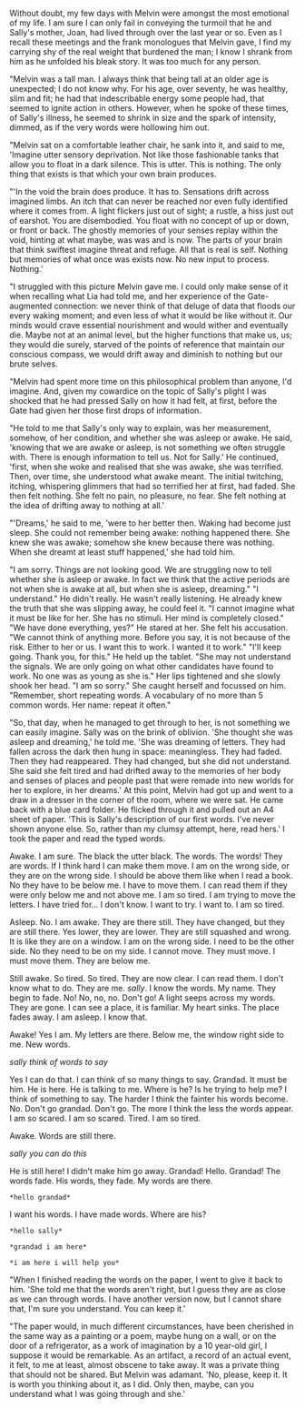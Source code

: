 Without doubt, my few days with Melvin were amongst the most emotional of my life. I am sure I can only fail in conveying the turmoil that he and Sally's mother, Joan, had lived through over the last year or so. Even as I recall these meetings and the frank monologues that Melvin gave, I find my carrying shy of the real weight that burdened the man; I know I shrank from him as he unfolded his bleak story. It was too much for any person.

"Melvin was a tall man. I always think that being tall at an older age is unexpected; I do not know why. For his age, over seventy, he was healthy, slim and fit; he had that indescribable energy some people had, that seemed to ignite action in others. However, when he spoke of these times, of Sally's illness, he seemed to shrink in size and the spark of intensity, dimmed, as if the very words were hollowing him out.

"Melvin sat on a comfortable leather chair, he sank into it, and said to me, 'Imagine utter sensory deprivation. Not like those fashionable tanks that allow you to float in a dark silence. This is utter. This is nothing. The only thing that exists is that which your own brain produces.

"'In the void the brain does produce. It has to. Sensations drift across imagined limbs. An itch that can never be reached nor even fully identified where it comes from. A light flickers just out of sight; a rustle, a hiss just out of earshot. You are disembodied. You float with no concept of up or down, or front or back. The ghostly memories of your senses replay within the void, hinting at what maybe, was was and is now. The parts of your brain that think swiftest imagine threat and refuge. All that is real is self. Nothing but memories of what once was exists now. No new input to process. Nothing.'

"I struggled with this picture Melvin gave me. I could only make sense of it when recalling what Lia had told me, and her experience of the Gate-augmented connection: we never think of that deluge of data that floods our every waking moment; and even less of what it would be like without it. Our minds would crave essential nourishment and would wither and eventually die. Maybe not at an animal level, but the higher functions that make us, us; they would die surely, starved of the points of reference that maintain our conscious compass, we would drift away and diminish to nothing but our brute selves.

"Melvin had spent more time on this philosophical problem than anyone, I'd imagine. And, given my cowardice on the topic of Sally's plight I was shocked that he had pressed Sally on how it had felt, at first, before the Gate had given her those first drops of information.

"He told to me that Sally's only way to explain, was her measurement, somehow, of her condition, and whether she was asleep or awake. He said, 'knowing that we are awake or asleep, is not something we often struggle with. There is enough information to tell us. Not for Sally.' He continued, 'first, when she woke and realised that she was awake, she was terrified. Then, over time, she understood what awake meant. The initial twitching, itching, whispering glimmers that had so terrified her at first, had faded. She then felt nothing. She felt no pain, no pleasure, no fear. She felt nothing at the idea of drifting away to nothing at all.'

"'Dreams,' he said to me, 'were to her better then. Waking had become just sleep. She could not remember being awake: nothing happened there. She knew she was awake; somehow she knew because there was nothing. When she dreamt at least stuff happened,' she had told him.

"I am sorry. Things are not looking good. We are struggling now to tell whether she is asleep or awake. In fact we think that the active periods are not when she is awake at all, but when she is asleep, dreaming."
"I understand." He didn't really. He wasn't really listening. He already knew the truth that she was slipping away, he could feel it.
"I cannot imagine what it must be like for her. She has no stimuli. Her mind is completely closed."
"We have done everything, yes?" He stared at her. She felt his accusation.
"We cannot think of anything more. Before you say, it is not because of the risk. Either to her or us. I want this to work. I wanted it to work."
"I'll keep going. Thank you, for this." He held up the tablet.
"She may not understand the signals. We are only going on what other candidates have found to work. No one was as young as she is." Her lips tightened and she slowly shook her head. "I am so sorry." She caught herself and focussed on him. "Remember, short repeating words. A vocabulary of no more than 5 common words. Her name: repeat it often."

"So, that day, when he managed to get through to her, is not something we can easily imagine. Sally was on the brink of oblivion. 'She thought she was asleep and dreaming,' he told me. 'She was dreaming of letters. They had fallen across the dark then hung in space: meaningless. They had faded. Then they had reappeared. They had changed, but she did not understand. She said she felt tired and had drifted away to the memories of her body and senses of places and people past that were remade into new worlds for her to explore, in her dreams.' At this point, Melvin had got up and went to a draw in a dresser in the corner of the room, where we were sat. He came back with a blue card folder. He flicked through it and pulled out an A4 sheet of paper. 'This is Sally's description of our first words. I've never shown anyone else. So, rather than my clumsy attempt, here, read hers.' I took the paper and read the typed words.

Awake. I am sure. The black the utter black. The words. The words! They are words. If I think hard I can make them move. I am on the wrong side, or they are on the wrong side. I should be above them like when I read a book. No they have to be below me. I have to move them. I can read them if they were only below me and not above me. I am so tired. I am trying to move the letters. I have tried for… I don't know. I want to try. I want to. I am so tired.

Asleep. No. I am awake. They are there still. They have changed, but they are still there. Yes lower, they are lower. They are still squashed and wrong. It is like they are on a window. I am on the wrong side. I need to be the other side. No they need to be on my side. I cannot move. They must move. I must move them. They are below me.

Still awake. So tired. So tired. They are now clear. I can read them. I don't know what to do. They are me. *sally*.  I know the words. My name. They begin to fade. No! No, no, no. Don't go! A light seeps across my words. They are gone. I can see a place, it is familiar. My heart sinks. The place fades away. I am asleep. I know that.

Awake! Yes I am. My letters are there. Below me, the window right side to me. New words.

*sally think of words to say*  

Yes I can do that. I can think of so many things to say. Grandad. It must be him. He is here. He is talking to me. Where is he? Is he trying to help me? I think of something to say. The harder I think the fainter his words become. No. Don't go grandad. Don't go. The more I think the less the words appear. I am so scared. I am so scared. Tired. I am so tired.

Awake. Words are still there.

*sally you can do this*

He is still here! I didn't make him go away. Grandad! Hello. Grandad! The words fade. His words, they fade. My words are there.

	*hello grandad*

I want his words. I have made words. Where are his?

	*hello sally*

	*grandad i am here*

	*i am here i will help you*

"When I finished reading the words on the paper, I went to give it back to him. 'She told me that the words aren't right, but I guess they are as close as we can through words. I have another version now, but I cannot share that, I'm sure you understand. You can keep it.'

"The paper would, in much different circumstances, have been cherished in the same way as a painting or a poem, maybe hung on a wall, or on the door of a refrigerator, as a work of imagination by a 10 year-old girl, I suppose it would be remarkable. As an artifact, a record of an actual event, it felt, to me at least, almost obscene to take away. It was a private thing that should not be shared. But Melvin was adamant. 'No, please, keep it. It is worth you thinking about it, as I did. Only then, maybe, can you understand what I was going through and she.'
